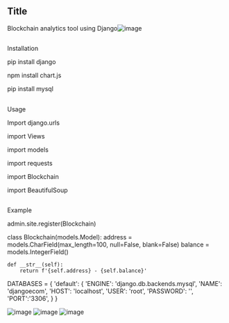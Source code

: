 ## Title
Blockchain analytics tool using Django![image](https://user-images.githubusercontent.com/79367834/152848457-55e7f2e6-e2ea-4145-9c2a-bc70e94dbdd7.png)




##
Installation

pip install django

npm install chart.js

pip install mysql

##
Usage

Import django.urls

import Views

import models

import requests

import Blockchain

import BeautifulSoup




##
Example

admin.site.register(Blockchain)

class Blockchain(models.Model):
    address = models.CharField(max_length=100, null=False, blank=False)
    balance = models.IntegerField()

    def __str__(self):
        return f'{self.address} - {self.balance}'
    
    
DATABASES = {
    'default': {
        'ENGINE': 'django.db.backends.mysql',
        'NAME': 'djangoecom',
        'HOST': 'localhost',
        'USER': 'root',
        'PASSWORD': '',
        'PORT':'3306',
    }
}



![image](https://user-images.githubusercontent.com/79367834/152848911-3564d06d-0cec-47b3-a6c3-4aed8835b91b.png)
![image](https://user-images.githubusercontent.com/79367834/152848976-a5e7d813-82f3-4889-b838-7b858689685a.png)
![image](https://user-images.githubusercontent.com/79367834/152849036-e691f47a-2cc7-44d4-a9f4-1dc465e1a3fe.png)


